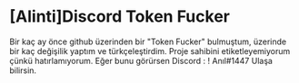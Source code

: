 # [Alinti]Discord Token Fucker
 Bir kaç ay önce github üzerinden bir "Token Fucker" bulmuştum, üzerinde bir kaç değişilik yaptım ve türkçeleştirdim. Proje sahibini etiketleyemiyorum çünkü hatırlamıyorum. Eğer bunu görürsen Discord : ! Anıl#1447 Ulaşa bilirsin.
